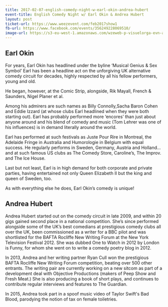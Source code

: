 ```yaml
---
title: 2017-02-07-english-comedy-night-w-earl-okin-andrea-hubert
event-title: English Comedy Night w/ Earl Okin & Andrea Hubert
layout: post
ticket-url: https://www.weezevent.com/feb2017show1
fb-url: https://www.facebook.com/events/356249228069510/
image-url: https://s3-eu-west-1.amazonaws.com/wzeweb-p-visuelorga-evn-affiche-thumb/affiche_220956.thumb53700.1483277887.jpg
---
```


## Earl Okin

For years, Earl Okin has headlined under the byline ‘Musical Genius & Sex Symbol’
Earl has been a headline act on the unforgiving UK alternative comedy circuit for decades, highly respected by all his fellow performers, young and old.

He began, however, at the Comic Strip, alongside, Rik Mayall, French & Saunders, Nigel Planer et al.

Among his admirers are such names as Billy Connolly,Sacha Baron Cohen and Eddie Izzard
(at whose clubs Earl headlined when they were both starting out).
Earl has probably performed more ‘encores’ than just about anyone around and his blend of comedy and music (Tom Lehrer was one of his influences) is in demand literally around the world.

Earl has performed at such festivals as Juste Pour Rire in Montreal, the Adelaide Fringe in Australia and Humorologie in Belgium with equal success.
He regularly performs in Sweden, Germany, Austria and Holland…
and at such famous US clubs as The Comedy Store, Caroline’s, The Improv. and The Ice House.

Last but not least, Earl is in high demand for both corporate and private parties, having entertained not only Queen Elizabeth II but the king and queen of Sweden, too.

As with everything else he does, Earl Okin’s comedy is unique!

## Andrea Hubert

Andrea Hubert started out on the comedy circuit in late 2009, and within 20 gigs gained second place in a national competition. She’s since performed alongside some of the UK’s best comedians at prestigious comedy clubs all over the UK, been commissioned as a writer for a BBC pilot and was shortlisted for the BAFTA Rocliffe New Writing Forum at the New York Television Festival 2012.  She was dubbed One to Watch in 2012 by London is Funny, for whom she went on to write a comedy poetry blog in 2012.

In 2013, Andrea and her writing partner Ryan Cull won the prestigious BAFTA Rocliffe New Writing Forum competition, beating over 500 other entrants. The writing pair are currently working on a new sitcom as part of a development deal with Objective Productions (makers of Peep Show and Fresh Meat.) She is also producing a book of short plays, and continues to contribute regular interviews and features to The Guardian.

In 2015, Andrea took part in a spoof music video of Taylor Swift's Bad Blood, parodying the notion of tax on female toiletries.